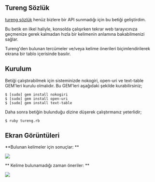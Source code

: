 ## Tureng Sözlük

[tureng sözlük](http://tureng.com/) henüz bizlere bir API sunmadığı için bu betiği geliştirdim.

Bu betik en ilkel haliyle, konsolda çalışırken tekrar web tarayıcınıza geçmenize gerek kalmadan hızla bir kelimenin anlamına bakabilmenizi sağlar.

Tureng'den bulunan tercümeler ve/veya kelime önerileri biçimlendirilerek ekrana bir tablo içerisinde basılır.

## Kurulum

Betiği çalıştırabilmek için sisteminizde nokogiri, open-uri ve text-table GEM'leri kurulu olmalıdır. Bu GEM'leri aşağıdaki şekilde kurabilirsiniz;

```
$ [sudo] gem install nokogiri
$ [sudo] gem install open-uri
$ [sudo] gem install text-table
```

Daha sonra betiğin bulunduğu dizine düşerek çalıştırmanız yeterlidir;

```
$ ruby tureng.rb
```

## Ekran Görüntüleri

**Bulunan kelimeler için sonuçlar: **

![](http://i.imgur.com/kgOHeoF.png)

** Kelime bulunamadığı zaman öneriler: **

![](http://i.imgur.com/AbFkjmv.png)
